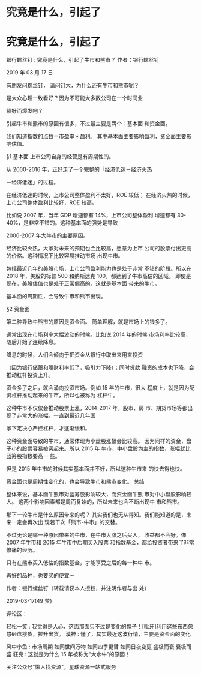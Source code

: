 # 究竟是什么，引起了

# 究竟是什么，引起了

银行螺丝钉 : 究竟是什么，引起了牛市和熊市？ 作者：银行螺丝钉

2019 年 03 月 17 日

有朋友问螺丝钉， 请问钉大，为什么还有牛市和熊市呢？

是大众心理一致看好？因为不可能大多数公司在一个时间业

绩好而爆发吧？

引起牛市和熊市的原因有很多，不过最主要是两个：基本面 和资金面。

我们知道指数的点数＝市盈率＊盈利。 其中基本面主要影响盈利，资金面主要影响估值。

§1 基本面 上市公司自身的经营是有周期性的。

从 2000-2016 年，正好走了一个完整的「经济低迷－经济火热

－经济低迷」的过程。

在经济低迷的时候，上市公司整体盈利不太好，ROE 较低； 在经济火热的时候，上市公司整体盈利比较好，ROE 较高。

比如说 2007 年，当年 GDP 增速都有 14%，上市公司整体盈利 增速都有 30-40%，是非常不错的。这种基本面的强势是导致

2006-2007 年大牛市的主要原因。

经济比较火热，大家对未来的预期也会比较高，愿意为上市 公司的股票付出更高的价格。这种情况下比较容易推动市场 出现牛市。

包括最近几年的美股市场，上市公司盈利能力也是处于非常 不错的阶段。所以在 2018 年，美股的标普 500 和纳斯达克 100，都达到了牛市高估的区域。 即使是现在，美股估值也是处于正常偏高的。这就是基本面 带来的牛市。

基本面的周期性，会导致牛市和熊市出现。

§2 资金面

第二种导致牛熊市的原因是资金面。 简单理解，就是市场上的钱多了。

通常出现在市场利率大幅波动的时候。比如说 2014 年的时候 市场利率比较高，随后开始了连续降息。

降息的时候，人们会倾向于把资金从银行中取出来用来投资

（因为银行储蓄和理财利率低了，吸引力下降）；同时贷款 融资的成本也下降，会推动杠杆投资上升。

资金多了之后，就会涌向投资市场。例如 15 年的牛市，很大 程度上，就是因为配资杠杆推动起来的牛市，所以也被称为 杠杆牛。

这种牛市不仅仅会推动股票上涨，2014-2017 年，股市、房 市、期货市场等都出现了非常大的涨幅。一直到最近几年国

家下定决心严控杠杆，才逐渐缓和。

这种资金面导致的牛市，通常体现为小盘股涨幅会比较高。 因为同样的资金，盘子小的股票容易被买起来。所以 2015 年 牛市，中小盘股为主的指数，涨幅就比蓝筹股指数要高一 些。

但是 2015 年牛市的时候其实基本面并不好，所以这种牛市来 的快去得也快。

资金面也是周期性变化的，也会导致牛市和熊市变化。 总结

整体来说，基本面牛熊市对蓝筹股影响较大，而资金面牛熊 市对中小盘股影响较大。 这两个影响因素都是周而复始的，所以未来也会不断出现牛 市和熊市。

那下一轮牛市是什么原因带来的呢？ 其实我们也无从得知。我们能知道的是，未来一定会再次出 现若干次「熊市-牛市」的交替。

不过无论是哪一种原因带来的牛市，在牛市大涨之后买入， 收益都不会好。像 2007 年牛市和 2015 年牛市中后期买入股票 和指数基金，都给投资者带来了非常惨痛的经历。

只有在熊市买入低估的指数基金，才能享受之后的每一种牛 市。

再好的品种，也要买的便宜～

作者：银行螺丝钉（转载请获本人授权，并注明作者与出 处）

2019-03-17(49 赞)

评论区：

轻松一笑 : 我觉得是人心，这面那面只不过是变化的幌子！[呲牙]利用这些东西忽悠砸盘接货，拉升出货。 漠神 : 懂了，其实最近这波行情，主要是资金面的变化

风中小鱼 : 市场周期 如同世间万物 如同四季更替 如同日夜变更 盛极而衰 衰极而盛 狂克 : 这就是为什么 15 年被称为“大水牛”的原因！

关注公众号"懒人找资源"，星球资源一站式服务